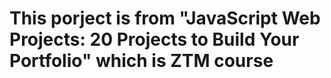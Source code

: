 # This porject is from "JavaScript Web Projects: 20 Projects to Build Your Portfolio" which is ZTM course
